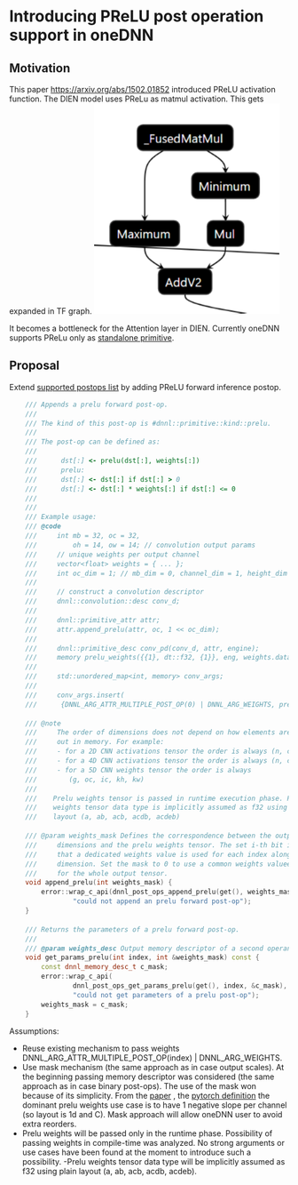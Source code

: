 # Introducing PReLU post operation support in oneDNN

## Motivation

This paper https://arxiv.org/abs/1502.01852 introduced PReLU activation
function. The DIEN model uses PReLu as matmul activation.
This gets expanded in TF graph.
![](graph_prelu.png "Graph attention layer")

It becomes a bottleneck for the Attention layer in DIEN. Currently oneDNN
supports PReLu only as
[standalone primitive](https://oneapi-src.github.io/oneDNN/dev_guide_prelu.html).

## Proposal

Extend [supported postops list](https://oneapi-src.github.io/oneDNN/dev_guide_attributes_post_ops.html)
by adding PReLU forward inference postop.


``` cpp
    /// Appends a prelu forward post-op.
    ///
    /// The kind of this post-op is #dnnl::primitive::kind::prelu.
    ///
    /// The post-op can be defined as:
    ///
    ///      dst[:] <- prelu(dst[:], weights[:])
    ///      prelu:
    ///      dst[:] <- dst[:] if dst[:] > 0
    ///      dst[:] <- dst[:] * weights[:] if dst[:] <= 0
    ///
    ///
    /// Example usage:
    /// @code
    ///     int mb = 32, oc = 32,
    ///         oh = 14, ow = 14; // convolution output params
    ///     // unique weights per output channel
    ///     vector<float> weights = { ... };
    ///     int oc_dim = 1; // mb_dim = 0, channel_dim = 1, height_dim = 2, ...
    ///
    ///     // construct a convolution descriptor
    ///     dnnl::convolution::desc conv_d;
    ///
    ///     dnnl::primitive_attr attr;
    ///     attr.append_prelu(attr, oc, 1 << oc_dim);
    ///
    ///     dnnl::primitive_desc conv_pd(conv_d, attr, engine);
    ///     memory prelu_weights({{1}, dt::f32, {1}}, eng, weights.data());
    ///
    ///     std::unordered_map<int, memory> conv_args;
    ///
    ///     conv_args.insert(
    ///      {DNNL_ARG_ATTR_MULTIPLE_POST_OP(0) | DNNL_ARG_WEIGHTS, prelu_weights})

    /// @note
    ///     The order of dimensions does not depend on how elements are laid
    ///     out in memory. For example:
    ///     - for a 2D CNN activations tensor the order is always (n, c)
    ///     - for a 4D CNN activations tensor the order is always (n, c, h, w)
    ///     - for a 5D CNN weights tensor the order is always
    ///        (g, oc, ic, kh, kw)
    ///
    ///    Prelu weights tensor is passed in runtime execution phase. Prelu
    ///    weights tensor data type is implicitly assumed as f32 using plain
    ///    layout (a, ab, acb, acdb, acdeb)

    /// @param weights_mask Defines the correspondence between the output tensor
    ///     dimensions and the prelu weights tensor. The set i-th bit indicates
    ///     that a dedicated weights value is used for each index along that
    ///     dimension. Set the mask to 0 to use a common weights valuee
    ///     for the whole output tensor.
    void append_prelu(int weights_mask) {
        error::wrap_c_api(dnnl_post_ops_append_prelu(get(), weights_mask),
                "could not append an prelu forward post-op");
    }

    /// Returns the parameters of a prelu forward post-op.
    ///
    /// @param weights_desc Output memory descriptor of a second operand.
    void get_params_prelu(int index, int &weights_mask) const {
        const dnnl_memory_desc_t c_mask;
        error::wrap_c_api(
                dnnl_post_ops_get_params_prelu(get(), index, &c_mask),
                "could not get parameters of a prelu post-op");
        weights_mask = c_mask;
    }
```

Assumptions:
- Reuse existing mechanism to pass weights DNNL_ARG_ATTR_MULTIPLE_POST_OP(index)
| DNNL_ARG_WEIGHTS.
- Use mask mechanism (the same approach as in case output scales). At
the beginning passing memory descriptor was considered (the same
approach as in case binary post-ops). The use of the mask won because of its
simplicity. From the [paper](https://arxiv.org/pdf/1502.01852.pdf) , the
[pytorch definition](https://pytorch.org/docs/stable/generated/torch.nn.PReLU.html)
the dominant prelu weights use case is to have 1 negative slope per channel
(so layout is 1d and C). Mask approach will allow oneDNN user to avoid extra
reorders.
- Prelu weights will be passed only in the runtime phase. Possibility of passing
weights in compile-time was analyzed. No strong arguments or use cases have
been found at the moment to introduce such a possibility.
-Prelu weights tensor data type will be implicitly assumed as f32 using plain
layout (a, ab, acb, acdb, acdeb).
